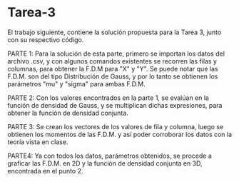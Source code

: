 # Tarea-3
El trabajo siguiente, contiene la solución propuesta para la Tarea 3, junto con su respectivo código.

PARTE 1:
Para la solución de esta parte, primero se importan los datos del archivo .csv, y con algunos comandos
existentes se recorren las filas y columnas, para obtener la F.D.M para "X" y "Y".
Se puede notar que las F.D.M. son del tipo Distribución de Gauss, y por lo tanto se obtienen los parámetros
"mu" y "sigma" para ambas F.D.M.

PARTE 2:
Con los valores encontrados en la parte 1, se evalúan en la función de densidad de Gauss, y se multiplican
dichas expresiones, para obtener la función de densidad conjunta.

PARTE 3:
Se crean los vectores de los valores de fila y columna, luego se obtienen los momentos de las F.D.M. y así
poder corroborar los datos con la teoría vista en clase.

PARTE4:
Ya con todos los datos, parámetros obtenidos, se procede a graficar las F.D.M. en 2D y la función de densidad
conjunta en 3D, encontrada en el punto 2.

